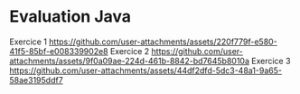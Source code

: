 ﻿# Evaluation Java
 Exercice 1
https://github.com/user-attachments/assets/220f779f-e580-41f5-85bf-e008339902e8
Exercice 2
https://github.com/user-attachments/assets/9f0a09ae-224d-461b-8842-bd7645b8010a
Exercice 3
https://github.com/user-attachments/assets/44df2dfd-5dc3-48a1-9a65-58ae3195ddf7
